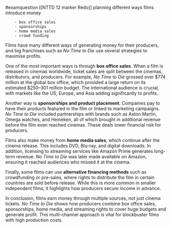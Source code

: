 #examquestion
[[NTTD 12 marker Redo]]
planning
	different ways films introduce money
	
		- box office sales
		- sponsorships
		- home media sales
		- crowd funding

Films have many different ways of generating money for their producers, and big franchises such as _No Time to Die_ use several strategies to maximise profits.

One of the most important ways is through **box office sales**. When a film is released in cinemas worldwide, ticket sales are split between the cinemas, distributors, and producers. For example, _No Time to Die_ grossed over $774 million at the global box office, which provided a large return on its estimated $250–301 million budget. The international audience is crucial, with markets like the US, Europe, and Asia adding significantly to profits.

Another way is **sponsorships and product placement**. Companies pay to have their products featured in the film or linked to marketing campaigns. _No Time to Die_ included partnerships with brands such as Aston Martin, Omega watches, and Heineken, all of which brought in additional revenue before the film even reached cinemas. These deals lower financial risk for producers.

Films also make money from **home media sales**, which continue after the cinema release. This includes DVD, Blu-ray, and digital downloads. In addition, licensing to streaming services like Amazon Prime generates long-term revenue. _No Time to Die_ was later made available on Amazon, ensuring it reached audiences who missed it at the cinema.

Finally, some films can use **alternative financing methods** such as crowdfunding or pre-sales, where rights to distribute the film in certain countries are sold before release. While this is more common in smaller independent films, it highlights how producers secure income in advance.

In conclusion, films earn money through multiple sources, not just cinema tickets. _No Time to Die_ shows how producers combine box office sales, sponsorships, home media, and streaming rights to cover huge budgets and generate profit. This multi-channel approach is vital for blockbuster films with high production costs.